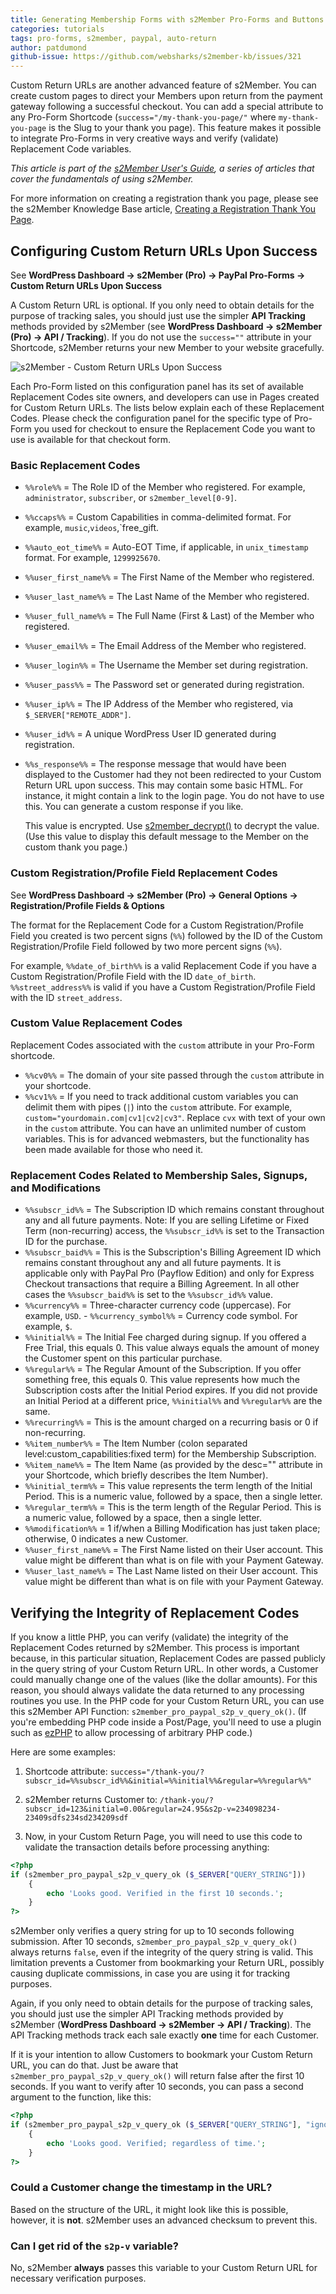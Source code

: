 ```yaml
---
title: Generating Membership Forms with s2Member Pro-Forms and Buttons (Overview)
categories: tutorials
tags: pro-forms, s2member, paypal, auto-return
author: patdumond
github-issue: https://github.com/websharks/s2member-kb/issues/321
---
```


Custom Return URLs are another advanced feature of s2Member. You can create custom pages to direct your Members upon return from the payment gateway following a successful checkout. You can add a special attribute to any Pro-Form Shortcode (`success="/my-thank-you-page/"` where `my-thank-you-page` is the Slug to your thank you page). This feature makes it possible to integrate Pro-Forms in very creative ways and verify (validate) Replacement Code variables.

*This article is part of the [s2Member User's Guide](http://s2member.com/kb/kb-tag/s2member-users-guide), a series of articles that cover the fundamentals of using s2Member.*

For more information on creating a registration thank you page, please see the s2Member Knowledge Base article, [Creating a Registration Thank You Page](https://s2member.com/kb-article/creating-a-registration-thank-you-page/).

## Configuring Custom Return URLs Upon Success

See **WordPress Dashboard → s2Member (Pro) → PayPal Pro-Forms → Custom Return URLs Upon Success**

A Custom Return URL is optional. If you only need to obtain details for the purpose of tracking sales, you should just use the simpler **API Tracking** methods provided by s2Member (see **WordPress Dashboard → s2Member (Pro) → API / Tracking**). If you do not use the `success=""` attribute in your Shortcode, s2Member returns your new Member to your website gracefully.

![s2Member - Custom Return URLs Upon Success](https://cloud.githubusercontent.com/assets/53005/18335869/a151fff0-7550-11e6-99e4-c453e594dfff.png)

Each Pro-Form listed on this configuration panel has its set of available Replacement Codes site owners, and developers can use in Pages created for Custom Return URLs. The lists below explain each of these Replacement Codes. Please check the configuration panel for the specific type of Pro-Form you used for checkout to ensure the Replacement Code you want to use is available for that checkout form.

### Basic Replacement Codes

- `%%role%%` = The Role ID of the Member who registered. For example, `administrator`, `subscriber`, or `s2member_level[0-9]`.                                
- `%%ccaps%%` = Custom Capabilities in comma-delimited format. For example,  `music`,`videos`,`free_gift. 
- `%%auto_eot_time%%` = Auto-EOT Time, if applicable, in `unix_timestamp` format. For example, `1299925670`. 
- `%%user_first_name%%` = The First Name of the Member who registered. 
- `%%user_last_name%%` = The Last Name of the Member who registered. 
- `%%user_full_name%%` = The Full Name (First & Last) of the Member who registered. 
- `%%user_email%%` = The Email Address of the Member who registered. 
- `%%user_login%%` = The Username the Member set during registration. 
- `%%user_pass%%` = The Password set or generated during registration. 
- `%%user_ip%%` = The IP Address of the Member who registered, via `$_SERVER["REMOTE_ADDR"]`. 
- `%%user_id%%` = A unique WordPress User ID generated during registration. 
- `%%s_response%%` = The response message that would have been displayed to the Customer had they not been redirected to your Custom Return URL upon success. This may contain some basic HTML. For instance, it might contain a link to the login page. You do not have to use this. You can generate a custom response if you like.

     This value is encrypted. Use [s2member_decrypt()](http://www.s2member.com/codex/stable/s2member/api_functions/package-functions/%23src_doc_s2member_decrypt()) to decrypt the value. (Use this value to display this default message to the Member on the custom thank you page.)

### Custom Registration/Profile Field Replacement Codes 

See **WordPress Dashboard → s2Member (Pro) → General Options → Registration/Profile Fields & Options**

The format for the Replacement Code for a Custom Registration/Profile Field you created is two percent signs (`%%`) followed by the ID of the Custom Registration/Profile Field followed by two more percent signs (`%%`).

For example, `%%date_of_birth%%` is a valid Replacement Code if you have a Custom Registration/Profile Field with the ID `date_of_birth`. `%%street_address%%` is valid if you have a Custom Registration/Profile Field with the ID `street_address`. 

### Custom Value Replacement Codes

Replacement Codes associated with the `custom` attribute in your Pro-Form shortcode.

- `%%cv0%%` = The domain of your site passed through the `custom` attribute in your shortcode. 
- `%%cv1%%` = If you need to track additional custom variables you can delimit them with pipes (`|`) into the `custom` attribute. For example,  `custom="yourdomain.com|cv1|cv2|cv3"`. Replace `cvx` with text of your own in the `custom` attribute. You can have an unlimited number of custom variables. This is for advanced webmasters, but the functionality has been made available for those who need it.

### Replacement Codes Related to Membership Sales, Signups, and Modifications

- `%%subscr_id%%` = The Subscription ID which remains constant throughout any and all future payments. Note: If you are selling Lifetime or Fixed Term (non-recurring) access, the `%%subscr_id%%` is set to the Transaction ID for the purchase. 
- `%%subscr_baid%%` = This is the Subscription's Billing Agreement ID which remains constant throughout any and all future payments. It is applicable only with PayPal Pro (Payflow Edition) and only for Express Checkout transactions that require a Billing Agreement. In all other cases the `%%subscr_baid%%` is set to the `%%subscr_id%%` value. 
- `%%currency%%` = Three-character currency code (uppercase). For example, `USD`. - `%%currency_symbol%%` = Currency code symbol. For example, `$`. 
- `%%initial%%` = The Initial Fee charged during signup. If you offered a Free Trial, this equals 0. This value always equals the amount of money the Customer spent on this particular purchase. 
- `%%regular%%` = The Regular Amount of the Subscription. If you offer something free, this equals 0. This value represents how much the Subscription costs after the Initial Period expires. If you did not provide an Initial Period at a different price, `%%initial%%` and `%%regular%%` are the same. 
- `%%recurring%%` = This is the amount charged on a recurring basis or 0 if non-recurring. 
- `%%item_number%%` = The Item Number (colon separated level:custom_capabilities:fixed term) for the Membership Subscription. 
- `%%item_name%%` = The Item Name (as provided by the desc="" attribute in your Shortcode, which briefly describes the Item Number). 
- `%%initial_term%%` = This value represents the term length of the Initial Period. This is a numeric value, followed by a space, then a single letter. 
- `%%regular_term%%` = This is the term length of the Regular Period. This is a numeric value, followed by a space, then a single letter. 
- `%%modification%%` = 1 if/when a Billing Modification has just taken place; otherwise, 0 indicates a new Customer. 
- `%%user_first_name%%` = The First Name listed on their User account. This value might be different than what is on file with your Payment Gateway. 
- `%%user_last_name%%` = The Last Name listed on their User account. This value might be different than what is on file with your Payment Gateway.

## Verifying the Integrity of Replacement Codes

If you know a little PHP, you can verify (validate) the integrity of the Replacement Codes returned by s2Member. This process is important because, in this particular situation, Replacement Codes are passed publicly in the query string of your Custom Return URL. In other words, a Customer could manually change one of the values (like the dollar amounts). For this reason, you should always validate the data returned to any processing routines you use. In the PHP code for your Custom Return URL, you can use this s2Member API Function: `s2member_pro_paypal_s2p_v_query_ok()`. (If you're embedding PHP code inside a Post/Page, you'll need to use a plugin such as [ezPHP](http://wordpress.org/plugins/ezphp/) to allow processing of arbitrary PHP code.)

Here are some examples:

1. Shortcode attribute: `success="/thank-you/?subscr_id=%%subscr_id%%&initial=%%initial%%&regular=%%regular%%"`

2. s2Member returns Customer to: `/thank-you/?subscr_id=123&initial=0.00&regular=24.95&s2p-v=234098234-23409sdfs234sd234209sdf`

3. Now, in your Custom Return Page, you will need to use this code to validate the transaction details before processing anything:

```php
<?php  
if (s2member_pro_paypal_s2p_v_query_ok ($_SERVER["QUERY_STRING"]))  
    {  
        echo 'Looks good. Verified in the first 10 seconds.';  
    }  
?>
```

s2Member only verifies a query string for up to 10 seconds following submission. After 10 seconds, `s2member_pro_paypal_s2p_v_query_ok()` always returns `false`, even if the integrity of the query string is valid. This limitation prevents a Customer from bookmarking your Return URL, possibly causing duplicate commissions, in case you are using it for tracking purposes.

Again, if you only need to obtain details for the purpose of tracking sales, you should just use the simpler API Tracking methods provided by s2Member (**WordPress Dashboard → s2Member → API / Tracking**). The API Tracking methods track each sale exactly **one**  time for each Customer.

If it is your intention to allow Customers to bookmark your Custom Return URL, you can do that. Just be aware that `s2member_pro_paypal_s2p_v_query_ok()` will return false after the first 10 seconds. If you want to verify after 10 seconds, you can pass a second argument to the function, like this:

```php
<?php  
if (s2member_pro_paypal_s2p_v_query_ok ($_SERVER["QUERY_STRING"], "ignore-time"))  
    {  
        echo 'Looks good. Verified; regardless of time.';  
    }  
?>
```

### Could a Customer change the timestamp in the URL?

Based on the structure of the URL, it might look like this is possible, however, it is **not**. s2Member uses an advanced checksum to prevent this.

### Can I get rid of the `s2p-v` variable?

No, s2Member **always** passes this variable to your Custom Return URL for necessary verification purposes.